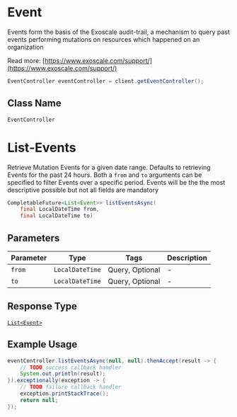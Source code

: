 # Event

Events form the basis of the Exoscale audit-trail, a mechanism to query past events
performing mutations on resources which happened on an organization

Read more: [https://www.exoscale.com/support/](https://www.exoscale.com/support/)

```java
EventController eventController = client.getEventController();
```

## Class Name

`EventController`


# List-Events

Retrieve Mutation Events for a given date range. Defaults to retrieving Events for the past 24 hours.
Both a `from` and `to` arguments can be specified to filter Events over a specific period.
Events will be the the most descriptive possible but not all fields are mandatory

```java
CompletableFuture<List<Event>> listEventsAsync(
    final LocalDateTime from,
    final LocalDateTime to)
```

## Parameters

| Parameter | Type | Tags | Description |
|  --- | --- | --- | --- |
| `from` | `LocalDateTime` | Query, Optional | - |
| `to` | `LocalDateTime` | Query, Optional | - |

## Response Type

[`List<Event>`](../../doc/models/event.md)

## Example Usage

```java
eventController.listEventsAsync(null, null).thenAccept(result -> {
    // TODO success callback handler
    System.out.println(result);
}).exceptionally(exception -> {
    // TODO failure callback handler
    exception.printStackTrace();
    return null;
});
```

